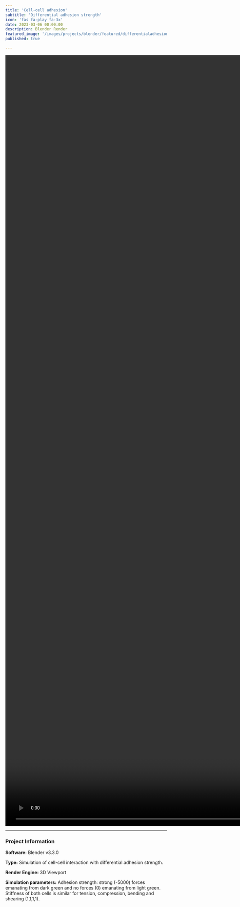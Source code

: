 ```yaml
---
title: 'Cell-cell adhesion'
subtitle: 'Differential adhesion strength'
icon: 'fas fa-play fa-3x'
date: 2023-03-06 00:00:00
description: Blender Render
featured_image: '/images/projects/blender/featured/differentialadhesionstrength.jpg'
published: true

---
```


<video style="width:100vh; height:60vh;" controls loop autoplay>
    <source src="{{site.baseurl}}/images/projects/blender/full_size/differentialadhesionstrength.mp4" type="video/mp4">
</video>

---

### Project Information

**Software:** Blender v3.3.0

**Type:** Simulation of cell-cell interaction with differential adhesion strength.

**Render Engine:** 3D Viewport

**Simulation parameters:** Adhesion strength: strong (-5000) forces emanating from dark green and no forces (0) emanating from light green. Stiffness of both cells is similar for tension, compression, bending and shearing (1,1,1,1). 

